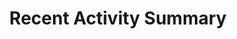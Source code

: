 ---
layout: home
title:  "Recent Activity Summary"
permalink: /summary2/
author_profile: false
sidebar:
  title: ""
  nav: content-nav
---